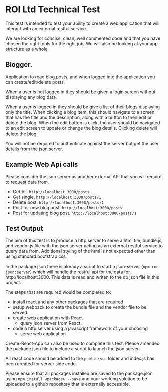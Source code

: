 # ROI Ltd Technical Test

This test is intended to test your ability to create a web application that will interact with an external restful service.

We are looking for concise, clean, well commented code and that you have chosen the right tools for the right job. We will also be looking at your app structure as a whole.

## Blogger.

Application to read blog posts, and when logged into the application you can create/edit/delete posts.

When a user is not logged in they should be given a login screen without displaying any blog data.

When a user is logged in they should be give a list of their blogs displaying only the title. When clicking a blog item, this should navigate to a screen that has the title and the description, along with a button to then edit or delete the blog. When the edit button is click, the user should be navigated to an edit screen to update or change the blog details. Clicking delete will delete the blog.

You will not be required to authenticate against the server but get the user details from the json server.

## Example Web Api calls

Please consider the json server as another external API that you will require to request data from.

* Get All. `http://localhost:3000/posts`
* Get single. `http://localhost:3000/posts/1`
* Delete post. `http://localhost:3000/posts/1`
* Post for new blog post. `http://localhost:3000/posts`
* Post for updating blog post. `http://localhost:3000/posts/1`

## Test Output
The aim of this test is to produce a http server to serve a html file, bundle.js, and vendor.js file with the json server acting as an external restful service to query data from. Additional styling of the html is not expected other than using standard bootstrap css.

In the package.json there is already a script to start a json-server (`npm run json:server`) which will handle the restful api for the data for http://localhost:3000. This data is read and writen to the db.json file in this project.

The steps that are required would be completed to:
* install react and any other packages that are required
* setup webpack to create the bundle file and the vendor file to be served.
* create web application with React
    * query json server from React.
* code a http server using a javascript framework of your choosing
    * serve web application

Create-React-App can also be used to complete this test. Please amended the package.json file to include a script to launch the json server.

All react code should be added to the `public\src` folder and index.js has been created for server side code.

Please ensure that all packages installed are saved to the package.json using `npm install <package> --save` and your working solution to be uploaded to a github repository that is externally accessible.

